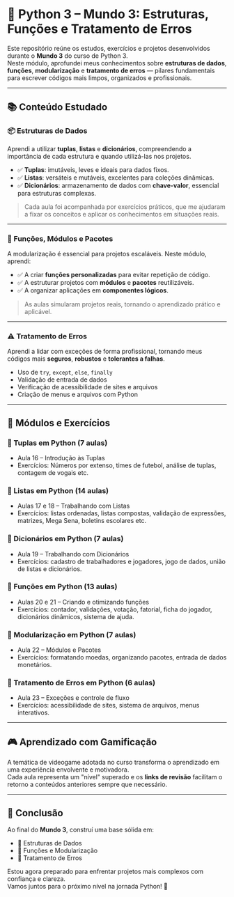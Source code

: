 # 🧠 Python 3 – Mundo 3: Estruturas, Funções e Tratamento de Erros

Este repositório reúne os estudos, exercícios e projetos desenvolvidos durante o **Mundo 3** do curso de Python 3.  
Neste módulo, aprofundei meus conhecimentos sobre **estruturas de dados**, **funções**, **modularização** e **tratamento de erros** — pilares fundamentais para escrever códigos mais limpos, organizados e profissionais.

---

## 📚 Conteúdo Estudado

### 📦 Estruturas de Dados
Aprendi a utilizar **tuplas**, **listas** e **dicionários**, compreendendo a importância de cada estrutura e quando utilizá-las nos projetos.

- ✅ **Tuplas**: imutáveis, leves e ideais para dados fixos.
- ✅ **Listas**: versáteis e mutáveis, excelentes para coleções dinâmicas.
- ✅ **Dicionários**: armazenamento de dados com **chave-valor**, essencial para estruturas complexas.

> Cada aula foi acompanhada por exercícios práticos, que me ajudaram a fixar os conceitos e aplicar os conhecimentos em situações reais.

---

### 🔁 Funções, Módulos e Pacotes
A modularização é essencial para projetos escaláveis. Neste módulo, aprendi:

- ✅ A criar **funções personalizadas** para evitar repetição de código.
- ✅ A estruturar projetos com **módulos** e **pacotes** reutilizáveis.
- ✅ A organizar aplicações em **componentes lógicos**.

> As aulas simularam projetos reais, tornando o aprendizado prático e aplicável.

---

### ⚠️ Tratamento de Erros
Aprendi a lidar com exceções de forma profissional, tornando meus códigos mais **seguros**, **robustos** e **tolerantes a falhas**.

- Uso de `try`, `except`, `else`, `finally`
- Validação de entrada de dados
- Verificação de acessibilidade de sites e arquivos
- Criação de menus e arquivos com Python

---

## 🧪 Módulos e Exercícios

### 📁 Tuplas em Python (7 aulas)

- Aula 16 – Introdução às Tuplas  
- Exercícios: Números por extenso, times de futebol, análise de tuplas, contagem de vogais etc.

### 📁 Listas em Python (14 aulas)

- Aulas 17 e 18 – Trabalhando com Listas  
- Exercícios: listas ordenadas, listas compostas, validação de expressões, matrizes, Mega Sena, boletins escolares etc.

### 📁 Dicionários em Python (7 aulas)

- Aula 19 – Trabalhando com Dicionários  
- Exercícios: cadastro de trabalhadores e jogadores, jogo de dados, união de listas e dicionários.

### 📁 Funções em Python (13 aulas)

- Aulas 20 e 21 – Criando e otimizando funções  
- Exercícios: contador, validações, votação, fatorial, ficha do jogador, dicionários dinâmicos, sistema de ajuda.

### 📁 Modularização em Python (7 aulas)

- Aula 22 – Módulos e Pacotes  
- Exercícios: formatando moedas, organizando pacotes, entrada de dados monetários.

### 📁 Tratamento de Erros em Python (6 aulas)

- Aula 23 – Exceções e controle de fluxo  
- Exercícios: acessibilidade de sites, sistema de arquivos, menus interativos.

---

## 🎮 Aprendizado com Gamificação

A temática de videogame adotada no curso transforma o aprendizado em uma experiência envolvente e motivadora.  
Cada aula representa um "nível" superado e os **links de revisão** facilitam o retorno a conteúdos anteriores sempre que necessário.

---

## 🏁 Conclusão

Ao final do **Mundo 3**, construí uma base sólida em:

- 📌 Estruturas de Dados
- 📌 Funções e Modularização
- 📌 Tratamento de Erros

Estou agora preparado para enfrentar projetos mais complexos com confiança e clareza.  
Vamos juntos para o próximo nível na jornada Python! 🚀
